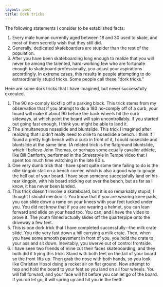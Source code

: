 ```yaml
--- 
layout: post
title: Dork tricks
---
```

The following statements I consider to be established facts:

1. Every male human currently aged between 18 and 30 used to skate, and most of them secretly wish that they still did.
2. Generally, dedicated skateboarders are stupider than the rest of the population.
3. After you have been skateboarding long enough to realize that you will never be among the talented, hard-working few who are fortunate enough to skateboard professionally, you adjust your aspirations accordingly. In extreme cases, this results in people attempting to do extraordinarily stupid tricks. Some people call these "dork tricks."

Here are some dork tricks that I have imagined, but never successfully executed.

1. The 90 no-comply kickflip off a parking block. This trick stems from my observation that if you attempt to do a 180 no-comply off of a curb, your board will make it about 90 before the back wheels hit the curb sideways, at which point the board will spin uncontrollably. If you started out going fast enough, I think you might be able to land it.
2. The simultaneous noseslide and bluntslide. This trick I imagined after realizing that I didn't really need to ollie to noseslide a bench. I think if I found a pretty high bench with a curb in front of it, I could noseslide and bluntslide at the same time. (A related trick is the flatground bluntslide, which I believe John Thomas, or perhaps some equally cavalier athlete, like Bill Danforth, performed in the Streetstyle in Tempe video that I spent too much time watching in the late 80's.
3. One very dumb trick that I have spent quite some time failing to do is the ollie kingpin stall on a bench corner, which is also a good way to gouge the hell out of your board. I have seen someone successfully land on his rear kingpin, with his board sticking out over the bench, but as far as I know, it has never been landed.
4. This trick doesn't involve a skateboard, but it is so remarkably stupid, I thought I should mention it. You know that if you are wearing knee pads, you can slide down a ramp on your knees with your feet tucked under you. You did not know that if you are wearing a helmet, you can lean forward and slide on your head too. You can, and I have the video to prove it. The youth filmed actually slides off the quarterpipe onto the driveway a few feet.
5. This is one dork trick that I have completed successfully--the milk crate slide. You ride very fast down a hill carrying a milk crate. Then, when you have some smooth pavement in front of you, you hold the crate to your ass and sit down. Inevitably, you swerve out of control frontside.
6. I have seen two friends of mine cut their faces skateboarding, and they both did it trying this trick. Stand with both feet on the tail of your board so the front lifts up. Then grab the nose with both hands, so you look like Christian Hosoi doing a rocket air on flat ground. Now attempt to hop and hold the board to your feet so you land on all four wheels. You will fall forward, and your face will hit before you can let go of the board. If you do let go, it will spring up and hit you in the teeth.

